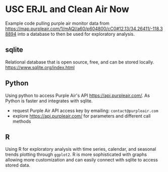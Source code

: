 # USC ERJL and Clean Air Now

Example code pulling purple air monitor data from https://map.purpleair.com/1/mAQI/a60/p604800/cC0#12.13/34.26411/-118.38894
into a database to then be used for exploratory analysis.

## sqlite

Relational database that is open source, free, and can be stored locally.
https://www.sqlite.org/index.html

## Python

Using python to access Purple Air's API https://api.purpleair.com/. As Python is faster and integrates with sqlite.

  - request Purple Air API access key by emailing: `contact@purpleair.com`
  - explore https://api.purpleair.com/ for parameters and different call methods

## R

Using R for exploratory analysis with time series, calendar, and seasonal trends plotting through `ggplot2`.
R is more sophisticated with graphs allowing more customization and can easily connect with sqlite to access stored data.
